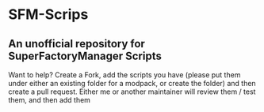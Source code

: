 # SFM-Scrips
## An unofficial repository for SuperFactoryManager Scripts

Want to help? Create a Fork, add the scripts you have (please put them under either an existing folder for a modpack, or create the folder) and then create a pull request.
Either me or another maintainer will review them / test them, and then add them
